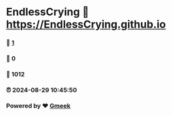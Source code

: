# EndlessCrying :link: https://EndlessCrying.github.io 
### :page_facing_up: [1](https://EndlessCrying.github.io/tag.html) 
### :speech_balloon: 0 
### :hibiscus: 1012 
### :alarm_clock: 2024-08-29 10:45:50 
### Powered by :heart: [Gmeek](https://github.com/Meekdai/Gmeek)
